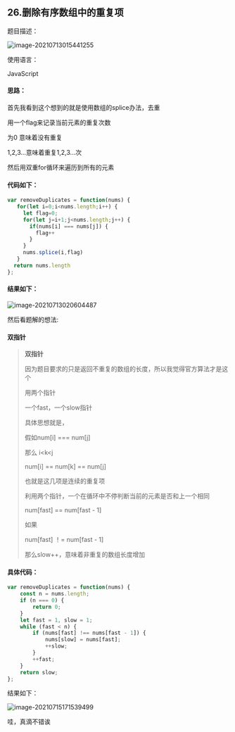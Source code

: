 ## 26.删除有序数组中的重复项

题目描述：

![image-20210713015441255](D:\学习笔记\截图文件\image-20210713015441255.png)

使用语言：

JavaScript

#### 思路：

首先我看到这个想到的就是使用数组的splice办法，去重

用一个flag来记录当前元素的重复次数

为0 意味着没有重复

1,2,3...意味着重复1,2,3...次

然后用双重for循环来遍历到所有的元素

#### 代码如下：

```js
var removeDuplicates = function(nums) {
   for(let i=0;i<nums.length;i++) {
     let flag=0;
     for(let j=i+1;j<nums.length;j++) {
       if(nums[i] === nums[j]) {
         flag++
       }
     }
     nums.splice(i,flag)
   }
  return nums.length
};


```

#### 结果如下：

![image-20210713020604487](D:\学习笔记\截图文件\image-20210713020604487.png)

然后看题解的想法:

#### 双指针

> **双指针**
>
> 因为题目要求的只是返回不重复的数组的长度，所以我觉得官方算法才是这个
>
> 用两个指针
>
> 一个fast，一个slow指针
>
> 具体思想就是，
>
> 假如num[i] === num[j]
>
> 那么  i<k<j
>
> num[i] == num[k] == num[j]
>
> 也就是这几项是连续的重复项
>
> 利用两个指针，一个在循环中不停判断当前的元素是否和上一个相同
>
> num[fast] == num[fast - 1]
>
> 如果
>
> num[fast] ！= num[fast - 1]
>
> 那么slow++，意味着非重复的数组长度增加

#### 具体代码：

```js
var removeDuplicates = function(nums) {
    const n = nums.length;
    if (n === 0) {
        return 0;
    }
    let fast = 1, slow = 1;
    while (fast < n) {
        if (nums[fast] !== nums[fast - 1]) {
            nums[slow] = nums[fast];
            ++slow;
        }
        ++fast;
    }
    return slow;
};


```

结果如下：

![image-20210715171539499](D:\学习笔记\截图文件\image-20210715171539499.png)

哇，真滴不错诶

